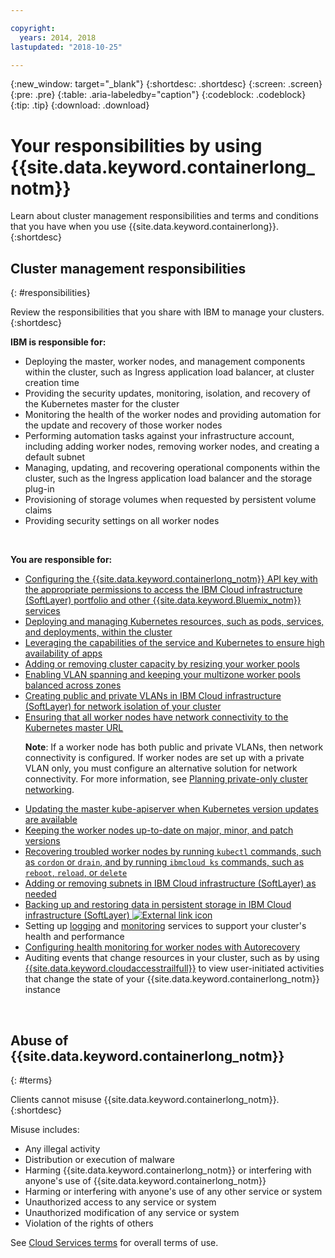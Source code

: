 ```yaml
---

copyright:
  years: 2014, 2018
lastupdated: "2018-10-25"

---
```


{:new_window: target="_blank"}
{:shortdesc: .shortdesc}
{:screen: .screen}
{:pre: .pre}
{:table: .aria-labeledby="caption"}
{:codeblock: .codeblock}
{:tip: .tip}
{:download: .download}



# Your responsibilities by using {{site.data.keyword.containerlong_notm}}
Learn about cluster management responsibilities and terms and conditions that you have when you use {{site.data.keyword.containerlong}}.
{:shortdesc}

## Cluster management responsibilities
{: #responsibilities}

Review the responsibilities that you share with IBM to manage your clusters.
{:shortdesc}

**IBM is responsible for:**

- Deploying the master, worker nodes, and management components within the cluster, such as Ingress application load balancer, at cluster creation time
- Providing the security updates, monitoring, isolation, and recovery of the Kubernetes master for the cluster
- Monitoring the health of the worker nodes and providing automation for the update and recovery of those worker nodes
- Performing automation tasks against your infrastructure account, including adding worker nodes, removing worker nodes, and creating a default subnet
- Managing, updating, and recovering operational components within the cluster, such as the Ingress application load balancer and the storage plug-in
- Provisioning of storage volumes when requested by persistent volume claims
- Providing security settings on all worker nodes

</br>

**You are responsible for:**

- [Configuring the {{site.data.keyword.containerlong_notm}} API key with the appropriate permissions to access the IBM Cloud infrastructure (SoftLayer) portfolio and other {{site.data.keyword.Bluemix_notm}} services](cs_users.html#api_key)
- [Deploying and managing Kubernetes resources, such as pods, services, and deployments, within the cluster](cs_app.html#app_cli)
- [Leveraging the capabilities of the service and Kubernetes to ensure high availability of apps](cs_app.html#highly_available_apps)
- [Adding or removing cluster capacity by resizing your worker pools](cs_clusters.html#add_workers)
- [Enabling VLAN spanning and keeping your multizone worker pools balanced across zones](cs_clusters_planning.html#ha_clusters)
- [Creating public and private VLANs in IBM Cloud infrastructure (SoftLayer) for network isolation of your cluster](/docs/infrastructure/vlans/getting-started.html#getting-started-with-vlans)
- [Ensuring that all worker nodes have network connectivity to the Kubernetes master URL](cs_firewall.html#firewall) <p>**Note**: If a worker node has both public and private VLANs, then network connectivity is configured. If worker nodes are set up with a private VLAN only, you must configure an alternative solution for network connectivity. For more information, see [Planning private-only cluster networking](cs_network_cluster.html#private_vlan). </p>
- [Updating the master kube-apiserver when Kubernetes version updates are available](cs_cluster_update.html#master)
- [Keeping the worker nodes up-to-date on major, minor, and patch versions](cs_cluster_update.html#worker_node)
- [Recovering troubled worker nodes by running `kubectl` commands, such as `cordon` or `drain`, and by running `ibmcloud ks` commands, such as `reboot`, `reload`, or `delete`](cs_cli_reference.html#cs_worker_reboot)
- [Adding or removing subnets in IBM Cloud infrastructure (SoftLayer) as needed](cs_subnets.html#subnets)
- [Backing up and restoring data in persistent storage in IBM Cloud infrastructure (SoftLayer) ![External link icon](../icons/launch-glyph.svg "External link icon")](../services/RegistryImages/ibm-backup-restore/index.html)
- Setting up [logging](cs_health.html#logging) and [monitoring](cs_health.html#view_metrics) services to support your cluster's health and performance
- [Configuring health monitoring for worker nodes with Autorecovery](cs_health.html#autorecovery)
- Auditing events that change resources in your cluster, such as by using [{{site.data.keyword.cloudaccesstrailfull}}](cs_at_events.html#at_events) to view user-initiated activities that change the state of your {{site.data.keyword.containerlong_notm}} instance

<br />


## Abuse of {{site.data.keyword.containerlong_notm}}
{: #terms}

Clients cannot misuse {{site.data.keyword.containerlong_notm}}.
{:shortdesc}

Misuse includes:

*   Any illegal activity
*   Distribution or execution of malware
*   Harming {{site.data.keyword.containerlong_notm}} or interfering with anyone's use of {{site.data.keyword.containerlong_notm}}
*   Harming or interfering with anyone's use of any other service or system
*   Unauthorized access to any service or system
*   Unauthorized modification of any service or system
*   Violation of the rights of others


See [Cloud Services terms](https://console.bluemix.net/docs/overview/terms-of-use/notices.html#terms) for overall terms of use.
